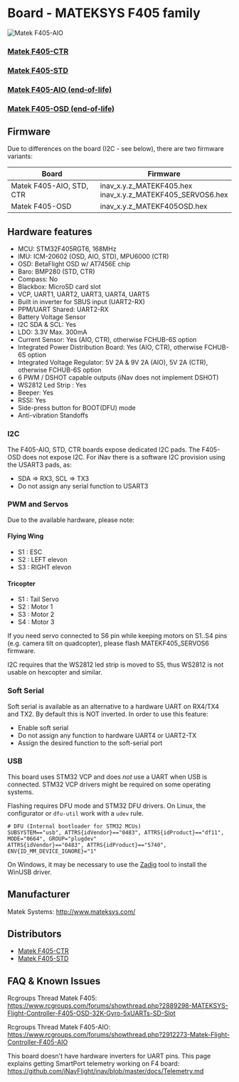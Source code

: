 
# Board - MATEKSYS F405 family

![Matek F405-AIO](http://www.mateksys.com/wp-content/uploads/2017/06/F405-AIO_2.jpg)

### [Matek F405-CTR](https://inavflight.com/shop/p/MATEKF405CTR)
### [Matek F405-STD](https://inavflight.com/shop/p/MATEKF405STD)
### [Matek F405-AIO (end-of-life)](http://www.mateksys.com/?portfolio=f405-aio)
### [Matek F405-OSD (end-of-life)](http://www.mateksys.com/?portfolio=f405-osd)

## Firmware

Due to differences on the board (I2C - see below), there are two firmware variants:

| Board  | Firmware |
| ------ | -------- |
| Matek F405-AIO, STD, CTR | inav_x.y.z_MATEKF405.hex<br/>inav_x.y.z_MATEKF405_SERVOS6.hex |
| Matek F405-OSD | inav_x.y.z_MATEKF405OSD.hex |

## Hardware features

* MCU: STM32F405RGT6, 168MHz
* IMU: ICM-20602 (OSD, AIO, STD), MPU6000 (CTR)
* OSD: BetaFlight OSD w/ AT7456E chip
* Baro: BMP280 (STD, CTR)
* Compass: No
* Blackbox: MicroSD card slot
* VCP, UART1, UART2, UART3, UART4, UART5
* Built in inverter for SBUS input (UART2-RX)
* PPM/UART Shared: UART2-RX
* Battery Voltage Sensor
* I2C SDA & SCL: Yes
* LDO: 3.3V Max. 300mA
* Current Sensor: Yes (AIO, CTR), otherwise FCHUB-6S option
* Integrated Power Distribution Board: Yes (AIO, CTR), otherwise FCHUB-6S option
* Integrated Voltage Regulator: 5V 2A & 9V 2A (AIO), 5V 2A (CTR), otherwise FCHUB-6S option
* 6 PWM / DSHOT capable outputs (iNav does not implement DSHOT)
* WS2812 Led Strip : Yes
* Beeper: Yes
* RSSI: Yes
* Side-press button for BOOT(DFU) mode
* Anti-vibration Standoffs

### I2C

The F405-AIO, STD, CTR boards expose dedicated I2C pads.
The F405-OSD does not expose I2C. For iNav there is a software I2C provision using the USART3 pads, as:

* SDA => RX3, SCL => TX3
* Do not assign any serial function to USART3

### PWM and Servos

Due to the available hardware, please note:

#### Flying Wing

* S1 : ESC
* S2 : LEFT elevon
* S3 : RIGHT elevon

#### Tricopter

* S1 : Tail Servo
* S2 : Motor 1
* S3 : Motor 2
* S4 : Motor 3

If you need servo connected to S6 pin while keeping motors on S1..S4 pins (e.g. camera tilt on quadcopter), please flash MATEKF405_SERVOS6 firmware.

I2C requires that the WS2812 led strip is moved to S5, thus WS2812 is not usable on hexcopter and similar.

### Soft Serial

Soft serial is available as an alternative to a hardware UART on RX4/TX4 and TX2. By default this is NOT inverted. In order to use this feature:

* Enable soft serial
* Do not assign any function to hardware UART4 or UART2-TX
* Assign the desired function to the soft-serial port

### USB

This board uses STM32 VCP and does _not_ use a UART when USB is connected. STM32 VCP drivers might be required on some operating systems.

Flashing requires DFU mode and STM32 DFU drivers. On Linux, the configurator or `dfu-util` work with a `udev` rule.

````
# DFU (Internal bootloader for STM32 MCUs)
SUBSYSTEM=="usb", ATTRS{idVendor}=="0483", ATTRS{idProduct}=="df11", MODE="0664", GROUP="plugdev"
ATTRS{idVendor}=="0483", ATTRS{idProduct}=="5740", ENV{ID_MM_DEVICE_IGNORE}="1"
````

On Windows, it may be necessary to use the [Zadig](http://zadig.akeo.ie) tool to install the WinUSB driver.

## Manufacturer

Matek Systems: http://www.mateksys.com/

## Distributors

* [Matek F405-CTR](https://inavflight.com/shop/p/MATEKF405CTR)
* [Matek F405-STD](https://inavflight.com/shop/p/MATEKF405STD)

## FAQ & Known Issues

Rcgroups Thread Matek F405: https://www.rcgroups.com/forums/showthread.php?2889298-MATEKSYS-Flight-Controller-F405-OSD-32K-Gyro-5xUARTs-SD-Slot

Rcgroups Thread Matek F405-AIO: https://www.rcgroups.com/forums/showthread.php?2912273-Matek-Flight-Controller-F405-AIO

This board doesn't have hardware inverters for UART pins. This page explains getting SmartPort telemetry working on F4 board:  https://github.com/iNavFlight/inav/blob/master/docs/Telemetry.md


